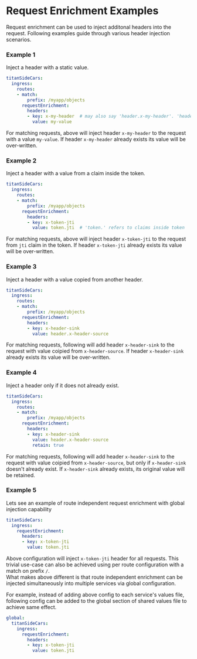 # Request Enrichment Examples

Request enrichment can be used to inject additonal headers into the request. Following examples guide through various header injection scenarios.

### Example 1

Inject a header with a static value.

```yaml
titanSideCars:
  ingress:
    routes:
    - match:
        prefix: /myapp/objects
      requestEnrichment:
        headers:
        - key: x-my-header  # may also say 'header.x-my-header'. 'header.' is optional as name is always a header
          value: my-value
```

For matching requests, above will inject header `x-my-header` to the request with a value `my-value`. If header `x-my-header` already exists its value will be over-written.

### Example 2

Inject a header with a value from a claim inside the token.

```yaml
titanSideCars:
  ingress:
    routes:
    - match:
        prefix: /myapp/objects
      requestEnrichment:
        headers:
        - key: x-token-jti 
          value: token.jti  # 'token.' refers to claims inside token
```
For matching requests, above will inject header `x-token-jti` to the request from `jti` claim in the token. If header `x-token-jti` already exists its value will be over-written.

### Example 3

Inject a header with a value copied from another header.

```yaml
titanSideCars:
  ingress:
    routes:
    - match:
        prefix: /myapp/objects
      requestEnrichment:
        headers:
        - key: x-header-sink
          value: header.x-header-source
```
For matching requests, following will add header `x-header-sink` to the request with value coipied from `x-header-source`. If header `x-header-sink` already exists its value will be over-written.

### Example 4

Inject a header only if it does not already exist.

```yaml
titanSideCars:
  ingress:
    routes:
    - match:
        prefix: /myapp/objects
      requestEnrichment:
        headers:
        - key: x-header-sink 
          value: header.x-header-source
          retain: true
```
For matching requests, following will add header `x-header-sink` to the request with value coipied from `x-header-source`, but only if `x-header-sink` doesn't already exist. If `x-header-sink` already exists, its original value will be retained. 


### Example 5

Lets see an example of route independent request enrichment with global injection capability

```yaml
titanSideCars:
  ingress:
    requestEnrichment:
      headers:
      - key: x-token-jti
        value: token.jti
```

Above configuration will inject `x-token-jti` header for all requests. This trivial use-case can also be achieved using per route configuration with a match on prefix `/`. <br />
What makes above different is that route independent enrichment can be injected simultaneously into multiple services via global configuration. <br />

For example, instead of adding above config to each service's values file, following config can be added to the global section of shared values file to achieve same effect.

```yaml
global:
  titanSideCars:
    ingress:
      requestEnrichment:
        headers:
        - key: x-token-jti
          value: token.jti
```






